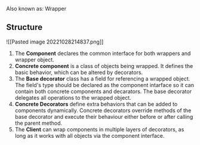 Also known as: Wrapper

## Structure

![[Pasted image 20221028214837.png]]

1. The **Component** declares the common interface for both wrappers and wrapper object.
2. **Concrete component** is a class of objects being wrapped. It defines the basic behavior, which can be altered by decorators. 
3. The **Base decorator** class has a field for referencing a wrapped object. The field's type should be declared as the component intarface so it can contain both concrete components and decarators. The base decorator delegates all operations to the wrapped object.
4. **Concrete Decorators** define extra behaviors that can be added to components dynamically. Concrete decorators override methods of the base decorator and execute their behaviour either before or after calling the parent method. 
5. The **Client** can wrap components in multiple layers of decorators, as long as it works with all objects via the component interface.